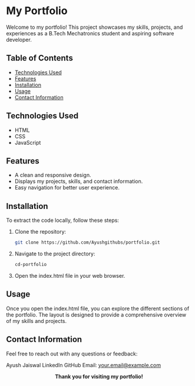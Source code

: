 # My Portfolio

Welcome to my portfolio! This project showcases my skills, projects, and experiences as a B.Tech Mechatronics student and aspiring software developer.

## Table of Contents
- [Technologies Used](#technologies-used)
- [Features](#features)
- [Installation](#installation)
- [Usage](#usage)
- [Contact Information](#contact-information)

## Technologies Used
- HTML
- CSS
- JavaScript

## Features
- A clean and responsive design.
- Displays my projects, skills, and contact information.
- Easy navigation for better user experience.

## Installation

To extract the code locally, follow these steps:

1. Clone the repository:
   ```bash
   git clone https://github.com/Ayushgithubs/portfolio.git
2. Navigate to the project directory:
   ```bash
   cd-portfolio
3. Open the index.html file in your web browser.

## Usage

Once you open the index.html file, you can explore the different sections of the portfolio. The layout is designed to provide a comprehensive overview of my skills and projects.

## Contact Information
Feel free to reach out with any questions or feedback:

Ayush Jaiswal
LinkedIn
GitHub
Email: your.email@example.com
<div align="center"> <strong>Thank you for visiting my portfolio!</strong> </div>
   
